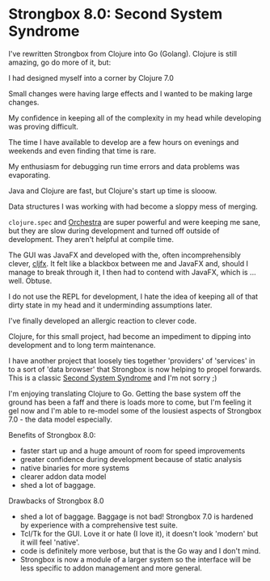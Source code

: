 # Strongbox 8.0: Second System Syndrome

I've rewritten Strongbox from Clojure into Go (Golang). Clojure is still amazing, go do more of it, but:

I had designed myself into a corner by Clojure 7.0

Small changes were having large effects and I wanted to be making large changes.

My confidence in keeping all of the complexity in my head while developing was proving difficult.

The time I have available to develop are a few hours on evenings and weekends and even finding that time is rare.

My enthusiasm for debugging run time errors and data problems was evaporating.

Java and Clojure are fast, but Clojure's start up time is slooow.

Data structures I was working with had become a sloppy mess of merging.

`clojure.spec` and [Orchestra](https://github.com/jeaye/orchestra) are super powerful and were keeping me sane, but they are slow during development and turned off outside of development. They aren't helpful at compile time.

The GUI was JavaFX and developed with the, often incomprehensibly clever, [cljfx](https://github.com/cljfx/cljfx). It felt like a blackbox between me and JavaFX and, should I manage to break through it, I then had to contend with JavaFX, which is ... well. Obtuse.

I do not use the REPL for development, I hate the idea of keeping all of that dirty state in my head and it underminding assumptions later.

I've finally developed an allergic reaction to clever code.

Clojure, for this small project, had become an impediment to dipping into development and to long term maintenance.

I have another project that loosely ties together 'providers' of 'services' in to a sort of 'data browser' that Strongbox is now helping to propel forwards. This is a classic [Second System Syndrome](https://en.wikipedia.org/wiki/Second-system_effect) and I'm not sorry ;)

I'm enjoying translating Clojure to Go. Getting the base system off the ground has been a faff and there is loads more to come, but I'm feeling it gel now and I'm able to re-model some of the lousiest aspects of Strongbox 7.0 - the data model especially.

Benefits of Strongbox 8.0:

* faster start up and a huge amount of room for speed improvements
* greater confidence during development because of static analysis
* native binaries for more systems
* clearer addon data model
* shed a lot of baggage.

Drawbacks of Strongbox 8.0

* shed a lot of baggage. Baggage is not bad! Strongbox 7.0 is hardened by experience with a comprehensive test suite.
* Tcl/Tk for the GUI. Love it or hate (I love it), it doesn't look 'modern' but it will feel 'native'.
* code is definitely more verbose, but that is the Go way and I don't mind.
* Strongbox is now a module of a larger system so the interface will be less specific to addon management and more general.

